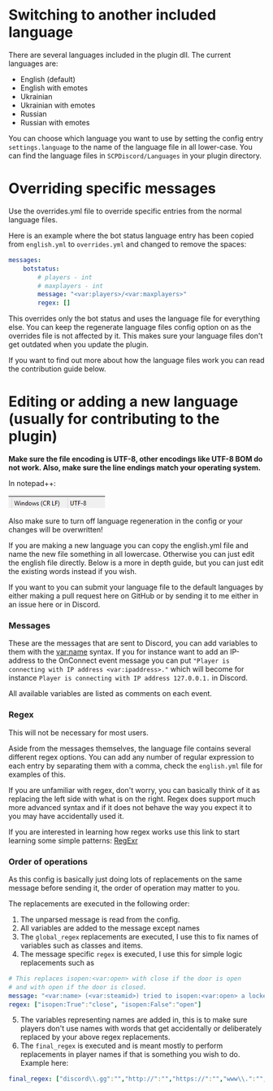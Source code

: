# Switching to another included language

There are several languages included in the plugin dll. The current languages are:
* English (default)
* English with emotes
* Ukrainian
* Ukrainian with emotes
* Russian
* Russian with emotes

You can choose which language you want to use by setting the config entry `settings.language` to the name of the language file in all lower-case. You can find the language files in `SCPDiscord/Languages` in your plugin directory.

# Overriding specific messages

Use the overrides.yml file to override specific entries from the normal language files.

Here is an example where the bot status language entry has been copied from `english.yml` to `overrides.yml` and changed to remove the spaces:

```yaml
messages:
    botstatus:
        # players - int
        # maxplayers - int
        message: "<var:players>/<var:maxplayers>"
        regex: []
```

This overrides only the bot status and uses the language file for everything else. You can keep the regenerate language files config option on as the overrides file is not affected by it. This makes sure your language files don't get outdated when you update the plugin.

If you want to find out more about how the language files work you can read the contribution guide below.

# Editing or adding a new language (usually for contributing to the plugin)

**Make sure the file encoding is UTF-8, other encodings like UTF-8 BOM do not work. Also, make sure the line endings match your operating system.**

In notepad++:

![](img/nppNewlines.png)

Also make sure to turn off language regeneration in the config or your changes will be overwritten!

If you are making a new language you can copy the english.yml file and name the new file something in all lowercase. Otherwise you can just edit the english file directly. Below is a more in depth guide, but you can just edit the existing words instead if you wish.

If you want to you can submit your language file to the default languages by either making a pull request here on GitHub or by sending it to me either in an issue here or in Discord.

### Messages
These are the messages that are sent to Discord, you can add variables to them with the <var:name> syntax. If you for instance want to add an IP-address to the OnConnect event message you can put `"Player is connecting with IP address <var:ipaddress>."` which will become for instance `Player is connecting with IP address 127.0.0.1.` in Discord.

All available variables are listed as comments on each event.

### Regex
This will not be necessary for most users.

Aside from the messages themselves, the language file contains several different regex options. You can add any number of regular expression to each entry by separating them with a comma, check the `english.yml` file for examples of this.

If you are unfamiliar with regex, don't worry, you can basically think of it as replacing the left side with what is on the right. Regex does support much more advanced syntax and if it does not behave the way you expect it to you may have accidentally used it.

If you are interested in learning how regex works use this link to start learning some simple patterns: [RegExr](https://regexr.com/)

### Order of operations

As this config is basically just doing lots of replacements on the same message before sending it, the order of operation may matter to you.

The replacements are executed in the following order:

1. The unparsed message is read from the config.
2. All variables are added to the message except names
3. The `global_regex` replacements are executed, I use this to fix names of variables such as classes and items.
4. The message specific `regex` is executed, I use this for simple logic replacements such as
```yaml
# This replaces isopen:<var:open> with close if the door is open
# and with open if the door is closed.
message: "<var:name> (<var:steamid>) tried to isopen:<var:open> a locked door."
regex: ["isopen:True":"close", "isopen:False":"open"]
```
5. The variables representing names are added in, this is to make sure players don't use names with words that get accidentally or deliberately replaced by your above regex replacements.
6. The `final_regex` is executed and is meant mostly to perform replacements in player names if that is something you wish to do. Example here:
```yaml
final_regex: ["discord\\.gg":"","http://":"","https://":"","www\\.":"", "<@":"<", "<@!":"<!"]
```
